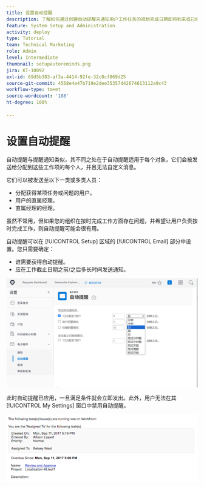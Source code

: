 ```yaml
---
title: 设置自动提醒
description: 了解如何通过创建自动提醒来通知用户工作任务的规划完成日期即将到来或已经过去。
feature: System Setup and Administration
activity: deploy
type: Tutorial
team: Technical Marketing
role: Admin
level: Intermediate
thumbnail: setupautoreminds.png
jira: KT-10092
exl-id: 69d5b383-af3a-4414-92fe-32c8cf869d25
source-git-commit: 4568e4e47b719e2dee35357d42674613112a9c43
workflow-type: tm+mt
source-wordcount: '188'
ht-degree: 100%

---
```


<!--
this has the same content as the system administrator notification setup and mangement section of the email and inapp notificiations learning path
-->

# 设置自动提醒

自动提醒与提醒通知类似，其不同之处在于自动提醒适用于每个对象，它们会被发送给分配到这些工作项的每个人，并且无法自定义消息。

它们可以被发送至以下一类或多类人员：

* 分配获得某项任务或问题的用户。
* 用户的直属经理。
* 直属经理的经理。

虽然不常用，但如果您的组织在按时完成工作方面存在问题，并希望让用户负责按时完成工作，则自动提醒可能会很有用。

自动提醒可以在 [!UICONTROL Setup] 区域的 [!UICONTROL Email] 部分中设置。您只需要确定：

* 谁需要获得自动提醒。
* 应在工作截止日期之前/之后多长时间发送通知。

![[!UICONTROL Automatic Reminders] 窗口，位于 [!UICONTROL Setup]](assets/admin-fund-automatic-reminders-1.png)

此时自动提醒已应用，一旦满足条件就会立即发出。此外，用户无法在其 [!UICONTROL My Settings] 窗口中禁用自动提醒。

![[!UICONTROL Automatic Reminder] 电子邮件消息](assets/admin-fund-automatic-reminders-2.png)
